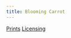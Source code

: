 ```yaml
---
title: Blooming Carrot
---
```

[Prints](https://pixels.com/featured/blooming-carrot-brady-lane.html)
[Licensing](https://licensing.pixels.com/featured/blooming-carrot-brady-lane.html)